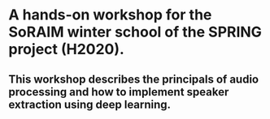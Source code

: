 # A hands-on workshop for the SoRAIM winter school of the SPRING project (H2020).
## This workshop describes the principals of audio processing and how to implement speaker extraction using deep learning.


